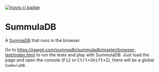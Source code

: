[![travis ci badge](https://travis-ci.org/fiatjaf/summuladb.svg?branch=master)](https://travis-ci.org/fiatjaf/summuladb)

# SummulaDB

A [SummaDB](https://github.com/summadb/summadb) that runs in the browser.

Go to https://rawgit.com/summadb/summuladb/master/browser-test/index.html to run the tests and play with SummulaDB. Just load the page and open the console (<kbd>F12</kbd> or <kbd>Ctrl+Shift+I</kbd>), there will be a global `SummulaDB`.
